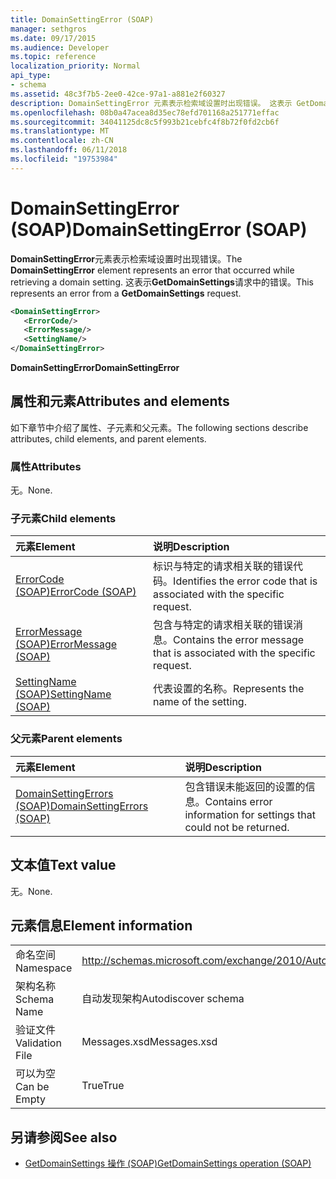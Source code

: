 ```yaml
---
title: DomainSettingError (SOAP)
manager: sethgros
ms.date: 09/17/2015
ms.audience: Developer
ms.topic: reference
localization_priority: Normal
api_type:
- schema
ms.assetid: 48c3f7b5-2ee0-42ce-97a1-a881e2f60327
description: DomainSettingError 元素表示检索域设置时出现错误。 这表示 GetDomainSettings 请求中的错误。
ms.openlocfilehash: 08b0a47acea8d35ec78efd701168a251771effac
ms.sourcegitcommit: 34041125dc8c5f993b21cebfc4f8b72f0fd2cb6f
ms.translationtype: MT
ms.contentlocale: zh-CN
ms.lasthandoff: 06/11/2018
ms.locfileid: "19753984"
---
```

# <a name="domainsettingerror-soap"></a><span data-ttu-id="025bb-104">DomainSettingError (SOAP)</span><span class="sxs-lookup"><span data-stu-id="025bb-104">DomainSettingError (SOAP)</span></span>

<span data-ttu-id="025bb-105">**DomainSettingError**元素表示检索域设置时出现错误。</span><span class="sxs-lookup"><span data-stu-id="025bb-105">The **DomainSettingError** element represents an error that occurred while retrieving a domain setting.</span></span> <span data-ttu-id="025bb-106">这表示**GetDomainSettings**请求中的错误。</span><span class="sxs-lookup"><span data-stu-id="025bb-106">This represents an error from a **GetDomainSettings** request.</span></span> 
  
```XML
<DomainSettingError>
   <ErrorCode/>
   <ErrorMessage/>
   <SettingName/>
</DomainSettingError>
```

 <span data-ttu-id="025bb-107">**DomainSettingError**</span><span class="sxs-lookup"><span data-stu-id="025bb-107">**DomainSettingError**</span></span>
## <a name="attributes-and-elements"></a><span data-ttu-id="025bb-108">属性和元素</span><span class="sxs-lookup"><span data-stu-id="025bb-108">Attributes and elements</span></span>

<span data-ttu-id="025bb-109">如下章节中介绍了属性、子元素和父元素。</span><span class="sxs-lookup"><span data-stu-id="025bb-109">The following sections describe attributes, child elements, and parent elements.</span></span>
  
### <a name="attributes"></a><span data-ttu-id="025bb-110">属性</span><span class="sxs-lookup"><span data-stu-id="025bb-110">Attributes</span></span>

<span data-ttu-id="025bb-111">无。</span><span class="sxs-lookup"><span data-stu-id="025bb-111">None.</span></span>
  
### <a name="child-elements"></a><span data-ttu-id="025bb-112">子元素</span><span class="sxs-lookup"><span data-stu-id="025bb-112">Child elements</span></span>

|<span data-ttu-id="025bb-113">**元素**</span><span class="sxs-lookup"><span data-stu-id="025bb-113">**Element**</span></span>|<span data-ttu-id="025bb-114">**说明**</span><span class="sxs-lookup"><span data-stu-id="025bb-114">**Description**</span></span>|
|:-----|:-----|
|[<span data-ttu-id="025bb-115">ErrorCode (SOAP)</span><span class="sxs-lookup"><span data-stu-id="025bb-115">ErrorCode (SOAP)</span></span>](errorcode-soap.md) <br/> |<span data-ttu-id="025bb-116">标识与特定的请求相关联的错误代码。</span><span class="sxs-lookup"><span data-stu-id="025bb-116">Identifies the error code that is associated with the specific request.</span></span>  <br/> |
|[<span data-ttu-id="025bb-117">ErrorMessage (SOAP)</span><span class="sxs-lookup"><span data-stu-id="025bb-117">ErrorMessage (SOAP)</span></span>](errormessage-soap.md) <br/> |<span data-ttu-id="025bb-118">包含与特定的请求相关联的错误消息。</span><span class="sxs-lookup"><span data-stu-id="025bb-118">Contains the error message that is associated with the specific request.</span></span>  <br/> |
|[<span data-ttu-id="025bb-119">SettingName (SOAP)</span><span class="sxs-lookup"><span data-stu-id="025bb-119">SettingName (SOAP)</span></span>](settingname-soap.md) <br/> |<span data-ttu-id="025bb-120">代表设置的名称。</span><span class="sxs-lookup"><span data-stu-id="025bb-120">Represents the name of the setting.</span></span>  <br/> |
   
### <a name="parent-elements"></a><span data-ttu-id="025bb-121">父元素</span><span class="sxs-lookup"><span data-stu-id="025bb-121">Parent elements</span></span>

|<span data-ttu-id="025bb-122">**元素**</span><span class="sxs-lookup"><span data-stu-id="025bb-122">**Element**</span></span>|<span data-ttu-id="025bb-123">**说明**</span><span class="sxs-lookup"><span data-stu-id="025bb-123">**Description**</span></span>|
|:-----|:-----|
|[<span data-ttu-id="025bb-124">DomainSettingErrors (SOAP)</span><span class="sxs-lookup"><span data-stu-id="025bb-124">DomainSettingErrors (SOAP)</span></span>](domainsettingerrors-soap.md) <br/> |<span data-ttu-id="025bb-125">包含错误未能返回的设置的信息。</span><span class="sxs-lookup"><span data-stu-id="025bb-125">Contains error information for settings that could not be returned.</span></span>  <br/> |
   
## <a name="text-value"></a><span data-ttu-id="025bb-126">文本值</span><span class="sxs-lookup"><span data-stu-id="025bb-126">Text value</span></span>

<span data-ttu-id="025bb-127">无。</span><span class="sxs-lookup"><span data-stu-id="025bb-127">None.</span></span>
  
## <a name="element-information"></a><span data-ttu-id="025bb-128">元素信息</span><span class="sxs-lookup"><span data-stu-id="025bb-128">Element information</span></span>

|||
|:-----|:-----|
|<span data-ttu-id="025bb-129">命名空间</span><span class="sxs-lookup"><span data-stu-id="025bb-129">Namespace</span></span>  <br/> |http://schemas.microsoft.com/exchange/2010/Autodiscover  <br/> |
|<span data-ttu-id="025bb-130">架构名称</span><span class="sxs-lookup"><span data-stu-id="025bb-130">Schema Name</span></span>  <br/> |<span data-ttu-id="025bb-131">自动发现架构</span><span class="sxs-lookup"><span data-stu-id="025bb-131">Autodiscover schema</span></span>  <br/> |
|<span data-ttu-id="025bb-132">验证文件</span><span class="sxs-lookup"><span data-stu-id="025bb-132">Validation File</span></span>  <br/> |<span data-ttu-id="025bb-133">Messages.xsd</span><span class="sxs-lookup"><span data-stu-id="025bb-133">Messages.xsd</span></span>  <br/> |
|<span data-ttu-id="025bb-134">可以为空</span><span class="sxs-lookup"><span data-stu-id="025bb-134">Can be Empty</span></span>  <br/> |<span data-ttu-id="025bb-135">True</span><span class="sxs-lookup"><span data-stu-id="025bb-135">True</span></span>  <br/> |
   
## <a name="see-also"></a><span data-ttu-id="025bb-136">另请参阅</span><span class="sxs-lookup"><span data-stu-id="025bb-136">See also</span></span>

- [<span data-ttu-id="025bb-137">GetDomainSettings 操作 (SOAP)</span><span class="sxs-lookup"><span data-stu-id="025bb-137">GetDomainSettings operation (SOAP)</span></span>](getdomainsettings-operation-soap.md)

